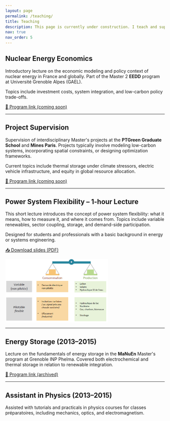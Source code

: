 ```yaml
---
layout: page
permalink: /teaching/
title: Teaching
description: This page is currently under construction. I teach and supervise Master’s-level courses and projects on energy systems, economics, and sustainability. Below is an overview of selected contributions.
nav: true
nav_order: 5
---
```



## Nuclear Energy Economics  
<div class="row">
  <div class="col-md-8">
    <p>
      Introductory lecture on the economic modeling and policy context of nuclear energy in France and globally. Part of the Master 2 <strong>EEDD</strong> program at Université Grenoble Alpes (GAEL).
    </p>
    <p>
      Topics include investment costs, system integration, and low-carbon policy trade-offs.
    </p>
    <p>
      <a href="#" class="btn btn-sm btn-outline-primary disabled">
        🔗 Program link (coming soon)
      </a>
    </p>
  </div>
</div>

---

## Project Supervision  
<div class="row">
  <div class="col-md-8">
    <p>
      Supervision of interdisciplinary Master's projects at the <strong>PTGreen Graduate School</strong> and <strong>Mines Paris</strong>. Projects typically involve modeling low-carbon systems, incorporating spatial constraints, or designing optimization frameworks.
    </p>
    <p>
      Current topics include thermal storage under climate stressors, electric vehicle infrastructure, and equity in global resource allocation.
    </p>
    <p>
      <a href="#" class="btn btn-sm btn-outline-primary disabled">
        🔗 Program link (coming soon)
      </a>
    </p>
  </div>
</div>

---

## Power System Flexibility – 1-hour Lecture  
<div class="row">
  <div class="col-md-8">
    <p>
      This short lecture introduces the concept of power system flexibility: what it means, how to measure it, and where it comes from.
      Topics include variable renewables, sector coupling, storage, and demand-side participation.
    </p>
    <p>
      Designed for students and professionals with a basic background in energy or systems engineering.
    </p>
    <p>
      <a href="https://nuage.gresille.org/index.php/s/kwC8GiJJn3FbmJG" class="btn btn-sm btn-outline-primary" target="_blank">
        📥 Download slides (PDF)
      </a>
    </p>
  </div>
  <div class="col-md-4 text-center">
    <img src="/assets/img/slides/cover_flexibility.png" alt="Slide cover" class="img-fluid rounded shadow-sm" style="max-height: 200px;">
  </div>
</div>

---

## Energy Storage (2013–2015)  
<div class="row">
  <div class="col-md-8">
    <p>
      Lecture on the fundamentals of energy storage in the <strong>MaNuEn</strong> Master's program at Grenoble INP Phelma. Covered both electrochemical and thermal storage in relation to renewable integration.
    </p>
    <p>
      <a href="#" class="btn btn-sm btn-outline-primary disabled">
        🔗 Program link (archived)
      </a>
    </p>
  </div>
</div>

---

## Assistant in Physics (2013–2015)  
<div class="row">
  <div class="col-md-8">
    <p>
      Assisted with tutorials and practicals in physics courses for classes préparatoires, including mechanics, optics, and electromagnetism.
    </p>
  </div>
</div>